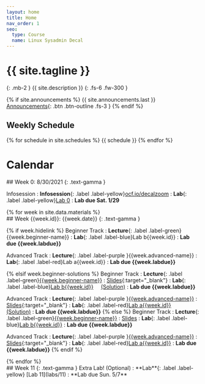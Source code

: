 ```yaml
---
layout: home
title: Home
nav_order: 1
seo:
  type: Course
  name: Linux Sysadmin Decal
---
```


# {{ site.tagline }}
{: .mb-2 }
{{ site.description }}
{: .fs-6 .fw-300 }

{% if site.announcements %}
{{ site.announcements.last }}
[Announcements](announcements.md){: .btn .btn-outline .fs-3 }
{% endif %}

## Weekly Schedule
{% for schedule in site.schedules %}
{{ schedule }}
{% endfor %}

# Calendar

<div class="module" markdown="1">
## Week 0: 8/30/2021
{: .text-gamma }

Infosession
: **Infosession**{: .label .label-yellow}[ocf.io/decalzoom](https://ocf.io/decalzoom)
: **Lab**{: .label .label-yellow}[Lab 0](https://docs.google.com/forms/u/3/d/1pTDvGX2f6eB2zoTSv757TWVvjFBa1jFCX25Y5hZTH2A/edit)
    : **Lab due Sat. 1/29**
</div>
{% for week in site.data.materials %}
<div class="module" markdown="1">
## Week {{week.id}}: {{week.date}}
{: .text-gamma }

{% if week.hidelink %}
Beginner Track
: **Lecture**{: .label .label-green}{{week.beginner-name}}
: **Lab**{: .label .label-blue}Lab b{{week.id}}
    : **Lab due {{week.labdue}}**

Advanced Track
: **Lecture**{: .label .label-purple }{{week.advanced-name}}
: **Lab**{: .label .label-red}Lab a{{week.id}}
    : **Lab due {{week.labdue}}**
    
{% elsif week.beginner-solutions %}
Beginner Track
: **Lecture**{: .label .label-green}[{{week.beginner-name}}]({{week.beginner-video}}) 
    : [Slides]({{week.beginner-slides}}){:target="_blank"}
: **Lab**{: .label .label-blue}[Lab b{{week.id}}](labs/b{{week.id}}) &nbsp; &nbsp; [(Solution)]({{week.beginner-solutions}})
    : **Lab due {{week.labdue}}**

Advanced Track
: **Lecture**{: .label .label-purple }[{{week.advanced-name}}]({{week.advanced-video}})
    : [Slides]({{week.advanced-slides}}){:target="_blank"}
: **Lab**{: .label .label-red}[Lab a{{week.id}}](labs/a{{week.id}}) &nbsp; &nbsp; [(Solution)]({{week.advanced-solutions}})
    : **Lab due {{week.labdue}}**
{% else %}
Beginner Track
: **Lecture**{: .label .label-green}[{{week.beginner-name}}]({{week.beginner-video}}) 
    : [Slides]({{week.beginner-slides}})
: **Lab**{: .label .label-blue}[Lab b{{week.id}}](labs/b{{week.id}})
    : **Lab due {{week.labdue}}**

Advanced Track
: **Lecture**{: .label .label-purple }[{{week.advanced-name}}]({{week.advanced-video}})
    : [Slides]({{week.advanced-slides}}){:target="_blank"}
: **Lab**{: .label .label-red}[Lab a{{week.id}}](labs/a{{week.id}})
    : **Lab due {{week.labdue}}**
{% endif %}
</div>
{% endfor %}

<div class="module" markdown="1">
## Week 11
{: .text-gamma }
Extra Lab! (Optional)
: **Lab**{: .label .label-yellow} [Lab 11](labs/11)
    : **Lab due Sun. 5/7**
</div>
